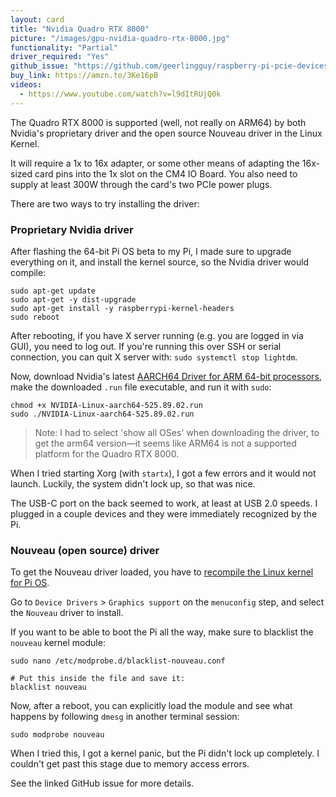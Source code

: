 ```yaml
---
layout: card
title: "Nvidia Quadro RTX 8000"
picture: "/images/gpu-nvidia-quadro-rtx-8000.jpg"
functionality: "Partial"
driver_required: "Yes"
github_issue: "https://github.com/geerlingguy/raspberry-pi-pcie-devices/issues/480"
buy_link: https://amzn.to/3Ke16pB
videos:
  - https://www.youtube.com/watch?v=l9dItRUjQ0k
---
```

The Quadro RTX 8000 is supported (well, not really on ARM64) by both Nvidia's proprietary driver and the open source Nouveau driver in the Linux Kernel.

It will require a 1x to 16x adapter, or some other means of adapting the 16x-sized card pins into the 1x slot on the CM4 IO Board. You also need to supply at least 300W through the card's two PCIe power plugs.

There are two ways to try installing the driver:

### Proprietary Nvidia driver

After flashing the 64-bit Pi OS beta to my Pi, I made sure to upgrade everything on it, and install the kernel source, so the Nvidia driver would compile:

```
sudo apt-get update
sudo apt-get -y dist-upgrade
sudo apt-get install -y raspberrypi-kernel-headers
sudo reboot
```

After rebooting, if you have X server running (e.g. you are logged in via GUI), you need to log out. If you're running this over SSH or serial connection, you can quit X server with: `sudo systemctl stop lightdm`.

Now, download Nvidia's latest [AARCH64 Driver for ARM 64-bit processors](https://www.nvidia.com/en-us/drivers/unix/linux-aarch64-archive/), make the downloaded `.run` file executable, and run it with `sudo`:

```
chmod +x NVIDIA-Linux-aarch64-525.89.02.run
sudo ./NVIDIA-Linux-aarch64-525.89.02.run
```

> Note: I had to select 'show all OSes' when downloading the driver, to get the arm64 version—it seems like ARM64 is not a supported platform for the Quadro RTX 8000.

When I tried starting Xorg (with `startx`), I got a few errors and it would not launch. Luckily, the system didn't lock up, so that was nice.

The USB-C port on the back seemed to work, at least at USB 2.0 speeds. I plugged in a couple devices and they were immediately recognized by the Pi.

### Nouveau (open source) driver

To get the Nouveau driver loaded, you have to [recompile the Linux kernel for Pi OS](https://github.com/geerlingguy/raspberry-pi-pcie-devices/tree/master/extras/cross-compile).

Go to `Device Drivers` > `Graphics support` on the `menuconfig` step, and select the `Nouveau` driver to install.

If you want to be able to boot the Pi all the way, make sure to blacklist the `nouveau` kernel module:

```
sudo nano /etc/modprobe.d/blacklist-nouveau.conf

# Put this inside the file and save it:
blacklist nouveau
```

Now, after a reboot, you can explicitly load the module and see what happens by following `dmesg` in another terminal session:

```
sudo modprobe nouveau
```

When I tried this, I got a kernel panic, but the Pi didn't lock up completely. I couldn't get past this stage due to memory access errors.

See the linked GitHub issue for more details.
